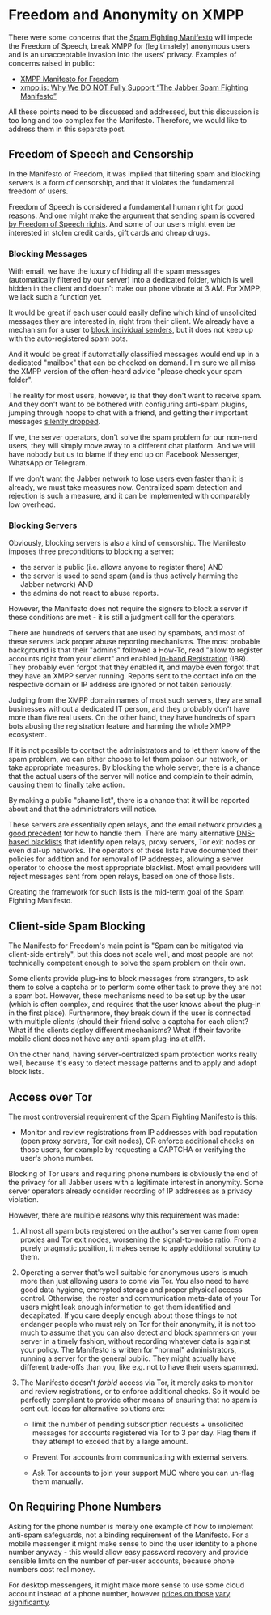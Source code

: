 # Freedom and Anonymity on XMPP

There were some concerns that the [Spam Fighting Manifesto](README.md) will
impede the Freedom of Speech, break XMPP for (legitimately) anonymous users
and is an unacceptable invasion into the users' privacy. Examples of concerns
raised in public:

* [XMPP Manifesto for Freedom](https://gitlab.com/senpie/xmpp-manifesto-for-freedom)
* [xmpp.is: Why We DO NOT Fully Support “The Jabber Spam Fighting Manifesto”](https://xmpp.is/2018/02/21/the-jabber-spam-fighting-manifesto/)

All these points need to be discussed and addressed, but this discussion is
too long and too complex for the Manifesto. Therefore, we would like to
address them in this separate post.

## Freedom of Speech and Censorship

In the Manifesto of Freedom, it was implied that filtering spam and blocking
servers is a form of censorship, and that it violates the fundamental freedom
of users.

Freedom of Speech is considered a fundamental human right for good reasons.
And one might make the argument that [sending spam is covered by Freedom of
Speech rights](https://www.washingtonpost.com/news/the-intersect/wp/2014/07/31/is-spam-free-speech/).
And some of our users might even be interested in stolen credit cards, gift
cards and cheap drugs.

### Blocking Messages

With email, we have the luxury of hiding all the spam messages (automatically
filtered by our server) into a dedicated folder, which is well hidden in the
client and doesn't make our phone vibrate at 3 AM. For XMPP, we lack such a
function yet.

It would be great if each user could easily define which kind of unsolicited
messages they are interested in, right from their client. We already have a
mechanism for a user to [block individual senders](https://xmpp.org/extensions/xep-0191.html),
but it does not keep up with the auto-registered spam bots.

And it would be great if automatially classified messages would end up in a
dedicated "mailbox" that can be checked on demand. I'm sure we all miss the
XMPP version of the often-heard advice "please check your spam folder".

The reality for most users, however, is that they don't want to receive spam.
And they don't want to be bothered with configuring anti-spam plugins, jumping
through hoops to chat with a friend, and getting their important messages
[silently dropped](https://github.com/processone/ejabberd/issues/2197).

If we, the server operators, don't solve the spam problem for our non-nerd
users, they will simply move away to a different chat platform. And we will
have nobody but us to blame if they end up on Facebook Messenger, WhatsApp or
Telegram.

If we don't want the Jabber network to lose users even faster than it is
already, we must take measures now. Centralized spam detection and rejection
is such a measure, and it can be implemented with comparably low overhead.

### Blocking Servers

Obviously, blocking servers is also a kind of censorship. The Manifesto
imposes three preconditions to blocking a server:

* the server is public (i.e. allows anyone to register there) AND
* the server is used to send spam (and is thus actively harming the Jabber
  network) AND
* the admins do not react to abuse reports.

However, the Manifesto does not require the signers to block a server if these
conditions are met - it is still a judgment call for the operators.

There are hundreds of servers that are used by spambots, and most of these
servers lack proper abuse reporting mechanisms. The most probable background
is that their "admins" followed a How-To, read "allow to register accounts
right from your client" and enabled [In-band
Registration](https://xmpp.org/extensions/xep-0077.html) (IBR). They probably
even forgot that they enabled it, and maybe even forgot that they have an XMPP
server running.  Reports sent to the contact info on the respective domain or
IP address are ignored or not taken seriously.

Judging from the XMPP domain names of most such servers, they are small
businesses without a dedicated IT person, and they probably don't have more
than five real users. On the other hand, they have hundreds of spam bots
abusing the registration feature and harming the whole XMPP ecosystem.

If it is not possible to contact the administrators and to let them know of
the spam problem, we can either choose to let them poison our network, or take
appropriate measures. By blocking the whole server, there is a chance that the
actual users of the server will notice and complain to their admin, causing
them to finally take action.

By making a public "shame list", there is a chance that it will be reported
about and that the administrators will notice.

These servers are essentially open relays, and the email network provides [a
good precedent](https://en.wikipedia.org/wiki/Open_mail_relay) for how to
handle them. There are many alternative [DNS-based blacklists](https://en.wikipedia.org/wiki/DNSBL)
that identify open relays, proxy servers, Tor exit nodes or even dial-up
networks. The operators of these lists have documented their policies for
addition and for removal of IP addresses, allowing a server operator to choose
the most appropriate blacklist.  Most email providers will reject messages
sent from open relays, based on one of those lists.

Creating the framework for such lists is the mid-term goal of the Spam
Fighting Manifesto.

## Client-side Spam Blocking

The Manifesto for Freedom's main point is "Spam can be mitigated via
client-side entirely", but this does not scale well, and most people are
not technically competent enough to solve the spam problem on their own.

Some clients provide plug-ins to block messages from strangers, to ask them to
solve a captcha or to perform some other task to prove they are not a spam
bot. However, these mechanisms need to be set up by the user (which is often
complex, and requires that the user knows about the plug-in in the first
place). Furthermore, they break down if the user is connected with multiple
clients (should their friend solve a captcha for each client? What if the
clients deploy different mechanisms? What if their favorite mobile client does
not have any anti-spam plug-ins at all?).

On the other hand, having server-centralized spam protection works really
well, because it's easy to detect message patterns and to apply and adopt
block lists.


## Access over Tor

The most controversial requirement of the Spam Fighting Manifesto is this:

* Monitor and review registrations from IP addresses with bad reputation (open
  proxy servers, Tor exit nodes), OR enforce additional checks on those users,
  for example by requesting a CAPTCHA or verifying the user's phone number.

Blocking of Tor users and requiring phone numbers is obviously the end of the
privacy for all Jabber users with a legitimate interest in anonymity. Some
server operators already consider recording of IP addresses as a privacy
violation.

However, there are multiple reasons why this requirement was made:

1. Almost all spam bots registered on the author's server came from open
   proxies and Tor exit nodes, worsening the signal-to-noise ratio. From a
   purely pragmatic position, it makes sense to apply additional scrutiny to
   them.

2. Operating a server that's well suitable for anonymous users is much more
   than just allowing users to come via Tor. You also need to have good data
   hygiene, encrypted storage and proper physical access control. Otherwise,
   the roster and communication meta-data of your Tor users might leak enough
   information to get them identified and decapitated.
   If you care deeply enough about those things to not endanger people who
   must rely on Tor for their anonymity, it is not too much to assume that you
   can also detect and block spammers on your server in a timely fashion,
   without recording whatever data is against your policy. The Manifesto is
   written for "normal" administrators, running a server for the general
   public. They might actually have different trade-offs than you, like e.g.
   not to have their users spammed.

3. The Manifesto doesn't *forbid* access via Tor, it merely asks to
   monitor and review registrations, or to enforce additional checks. So it
   would be perfectly compliant to provide other means of ensuring that no
   spam is sent out. Ideas for alternative solutions are:

   * limit the number of pending subscription requests + unsolicited messages
     for accounts registered via Tor to 3 per day. Flag them if they attempt
     to exceed that by a large amount.

   * Prevent Tor accounts from communicating with external servers.

   * Ask Tor accounts to join your support MUC where you can un-flag them
     manually.


## On Requiring Phone Numbers

Asking for the phone number is merely one example of how to implement
anti-spam safeguards, not a binding requirement of the Manifesto. For a mobile
messenger it might make sense to bind the user identity to a phone number
anyway - this would allow easy password recovery and provide sensible limits
on the number of per-user accounts, because phone numbers cost real money.

For desktop messengers, it might make more sense to use some cloud account
instead of a phone number, however [prices on those](https://krebsonsecurity.com/2013/06/the-value-of-a-hacked-email-account/)
[vary significantly](https://buyaccs.com/en/).

